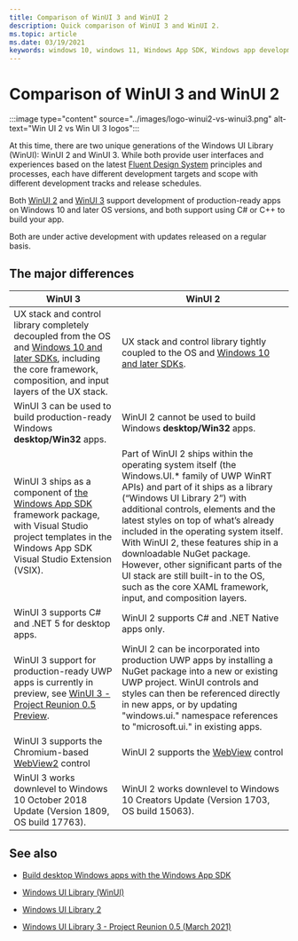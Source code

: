 ```yaml
---
title: Comparison of WinUI 3 and WinUI 2
description: Quick comparison of WinUI 3 and WinUI 2.
ms.topic: article
ms.date: 03/19/2021
keywords: windows 10, windows 11, Windows App SDK, Windows app development platform, desktop development, win32, WinRT, uwp, toolkit sdk, winui, Windows UI Library
---
```


# Comparison of WinUI 3 and WinUI 2

:::image type="content" source="../images/logo-winui2-vs-winui3.png" alt-text="Win UI 2 vs Win UI 3 logos":::

At this time, there are two unique generations of the Windows UI Library (WinUI): WinUI 2 and WinUI 3. While both provide user interfaces and experiences based on the latest [Fluent Design System](https://www.microsoft.com/design/fluent) principles and processes, each have different development targets and scope with different development tracks and release schedules.

Both [WinUI 2](winui2/index.md) and [WinUI 3](winui3/index.md) support development of production-ready apps on Windows 10 and later OS versions, and both support using C# or C++ to build your app.

Both are under active development with updates released on a regular basis.

## The major differences

| WinUI 3                                                                                                                                                                                                                                                                                                        | WinUI 2                                                                                                                                                                                                                                                                                                                                                                                                                                                                                                      |
|----------------------------------------------------------------------------------------------------------------------------------------------------------------------------------------------------------------------------------------------------------------------------------------------------------------|--------------------------------------------------------------------------------------------------------------------------------------------------------------------------------------------------------------------------------------------------------------------------------------------------------------------------------------------------------------------------------------------------------------------------------------------------------------------------------------------------------------|
| UX stack and control library completely decoupled from the OS and [Windows 10 and later SDKs](https://developer.microsoft.com/windows/downloads/windows-10-sdk/), including the core framework, composition, and input layers of the UX stack.                                                                        | UX stack and control library tightly coupled to the OS and [Windows 10 and later SDKs](https://developer.microsoft.com/windows/downloads/windows-10-sdk/).                                                                                                                                                                                                                                                                                                                                                          |
| WinUI 3 can be used to build production-ready Windows **desktop/Win32** apps. | WinUI 2 cannot be used to build  Windows **desktop/Win32** apps. |
| WinUI 3 ships as a component of [the Windows App SDK](../windows-app-sdk/index.md) framework package, with Visual Studio project templates in the Windows App SDK Visual Studio Extension (VSIX). | Part of WinUI 2 ships within the operating system itself (the Windows.UI.* family of UWP WinRT APIs) and part of it ships as a library (“Windows UI Library 2”) with additional controls, elements and the latest styles on top of what’s already included in the operating system itself. With WinUI 2, these features ship in a downloadable NuGet package. However, other significant parts of the UI stack are still built-in to the OS, such as the core XAML framework, input, and composition layers. |
| WinUI 3 supports C# and .NET 5 for desktop apps. | WinUI 2 supports C# and .NET Native apps only. |
| WinUI 3 support for production-ready UWP apps is currently in preview, see [WinUI 3 - Project Reunion 0.5 Preview](winui3/release-notes/winui3-project-reunion-0.5-preview.md).                                                                                                                                | WinUI 2 can be incorporated into production UWP apps by installing a NuGet package into a new or existing UWP project. WinUI controls and styles can then be referenced directly in new apps, or by updating "windows.ui." namespace references to "microsoft.ui." in existing apps.                                                                                                                                                                                    |
| WinUI 3 supports the Chromium-based [WebView2](/microsoft-edge/webview2/) control |  WinUI 2 supports the  [WebView](/windows/uwp/design/controls-and-patterns/web-view) control |
| WinUI 3 works downlevel to Windows 10 October 2018 Update (Version 1809, OS build 17763). | WinUI 2 works downlevel to Windows 10 Creators Update (Version 1703, OS build 15063). |

## See also

- [Build desktop Windows apps with the Windows App SDK](../windows-app-sdk/index.md)

- [Windows UI Library (WinUI)](index.md)

- [Windows UI Library 2](winui2/index.md)

- [Windows UI Library 3 - Project Reunion 0.5 (March 2021)](winui3/index.md)
